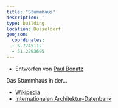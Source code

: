 ```yaml
---
title: "Stummhaus"
description: ''
type: building
location: Düsseldorf
geojson:
  coordinates:
  - 6.7745112
  - 51.2203605
---
```


* Entworfen von [Paul Bonatz](/tags/Paul-Bonatz)

Das Stummhaus in der...
* [Wikipedia](https://de.wikipedia.org/wiki/Stummhaus)
* [Internationalen Architektur-Datenbank](https://deu.archinform.net/projekte/6043.htm)
